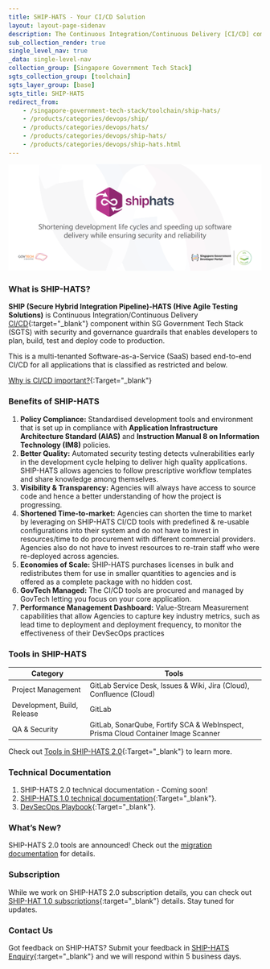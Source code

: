 ```yaml
---
title: SHIP-HATS - Your CI/CD Solution
layout: layout-page-sidenav
description: The Continuous Integration/Continuous Delivery [CI/CD] component within SG Tech Stack (SGTS) with security and governance guardrails that enables developers to plan, build, test and deploy code to production.
sub_collection_render: true
single_level_nav: true
_data: single-level-nav
collection_group: [Singapore Government Tech Stack]
sgts_collection_group: [toolchain]
sgts_layer_group: [base]
sgts_title: SHIP-HATS
redirect_from:
    - /singapore-government-tech-stack/toolchain/ship-hats/
    - /products/categories/devops/ship/
    - /products/categories/devops/hats/
    - /products/categories/devops/ship-hats/
    - /products/categories/devops/ship-hats.html
---
```


![SHIPHATs header banner for Singapore Governmeent Developer Portal](/assets/img/SHIP-HATS-HeaderBanner-v8.png)

### What is SHIP-HATS?

**SHIP (Secure Hybrid Integration Pipeline)-HATS (Hive Agile Testing Solutions)** is Continuous Integration/Continuous Delivery [CI/CD](https://en.wikipedia.org/wiki/CI/CD){:target="_blank"} component within SG Government Tech Stack (SGTS) with security and governance guardrails that enables developers to plan, build, test and deploy code to production.

This is a multi-tenanted Software-as-a-Service (SaaS) based end-to-end CI/CD for all applications that is classified as restricted and below.

[Why is CI/CD important?](https://youtu.be/RlZCyexsJBc?t=260){:Target="_blank"}

### Benefits of SHIP-HATS

1. **Policy Compliance:** Standardised development tools and environment that is set up in compliance with **Application Infrastructure Architecture Standard (AIAS)** and **Instruction Manual 8 on Information Technology (IM8)** policies.
2. **Better Quality:** Automated security testing detects vulnerabilities early in the development cycle helping to deliver high quality applications. SHIP-HATS allows agencies to follow prescriptive workflow templates and share knowledge among themselves.
3. **Visibility & Transparency:** Agencies will always have access to source code and hence a better understanding of how the project is progressing.
4. **Shortened Time-to-market:** Agencies can shorten the time to market by leveraging on SHIP-HATS CI/CD tools with predefined & re-usable configurations into their system and do not have to invest in resources/time to do procurement with different commercial providers. Agencies also do not have to invest resources to re-train staff who were re-deployed across agencies.
5. **Economies of Scale:** SHIP-HATS purchases licenses in bulk and redistributes them for use in smaller quantities to agencies and is offered as a complete package with no hidden cost.
6. **GovTech Managed:** The CI/CD tools are procured and managed by GovTech letting you focus on your core application.
7. **Performance Management Dashboard:** Value-Stream Measurement capabilities that allow Agencies to capture key industry metrics, such as lead time to deployment and deployment frequency, to monitor the effectiveness of their DevSecOps practices
### Tools in SHIP-HATS

|     Category  |                  Tools                     |
|     --------  | ------------------------------------------ |
|  Project Management  |        GitLab Service Desk, Issues & Wiki, Jira (Cloud), Confluence (Cloud)         |
|  Development, Build, Release  |       GitLab        |
| QA & Security | GitLab, SonarQube, Fortify SCA & WebInspect, Prisma Cloud Container Image Scanner |


Check out [Tools in SHIP-HATS 2.0](https://docs.developer.tech.gov.sg/docs/ship-hats-migration/#/ship-hats-migration-overview?id=change-summary){:Target="_blank"} to learn more.

### Technical Documentation

1. SHIP-HATS 2.0 technical documentation - Coming soon!
2. [SHIP-HATS 1.0 technical documentation](https://docs.developer.tech.gov.sg/docs/ship-hats-documentation/#/){:Target="_blank"}.
3. [DevSecOps Playbook](https://docs.developer.tech.gov.sg/docs/devsecops-playbook/#/){:Target="_blank"}.


### What’s New?

SHIP-HATS 2.0 tools are announced! Check out the [migration documentation](https://docs.developer.tech.gov.sg/docs/ship-hats-migration/#/ship-hats-migration-to-2.0) for details. 

### Subscription

While we work on SHIP-HATS 2.0 subscription details, you can check out [SHIP-HAT 1.0 subscriptions](./subscription){:target="_blank"} details. Stay tuned for updates. 

### Contact Us

Got feedback on SHIP-HATS? Submit your feedback in [SHIP-HATS Enquiry](./ship-hats-enquiries){:target="_blank"} and we will respond within 5 business days.

